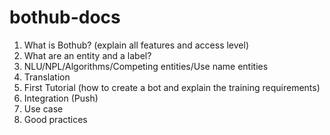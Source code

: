 # bothub-docs

1. What is Bothub? (explain all features and access level)
2. What are an entity and a label?
3. NLU/NPL/Algorithms/Competing entities/Use name entities
4. Translation
5. First Tutorial (how to create a bot and explain the training requirements)
6. Integration (Push)
7. Use case
8. Good practices
